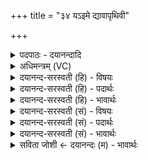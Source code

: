 +++
title = "३४ यऽइमे द्यावापृथिवी"

+++
<details><summary>पदपाठः - दयानन्दादि</summary>

यः। इ॒मेऽइती॒मे। द्यावा॑पृथि॒वीऽइति॒ द्यावा॑पृथि॒वी। जनि॑त्री॒ऽइति॒ जनि॑त्री। रू॒पैः। अपि॑ꣳशत्। भुव॑नानि। विश्वा॑। तम्। अ॒द्य। हो॒तः॒। इ॒षि॒तः। यजी॑यान्। दे॒वम्। त्वष्टा॑रम्। इ॒ह। य॒क्षि॒। वि॒द्वान्। ३४।
</details>

<details><summary>अधिमन्त्रम् (VC)</summary>

- विद्वान् देवता
- भार्गवो जमदग्निर्ऋषिः
- त्रिष्टुप्
- धैवतः
</details>

<details><summary>दयानन्द-सरस्वती (हि) - विषयः</summary>

फिर उसी विषय को अगले मन्त्र में कहा है ॥
</details>

<details><summary>दयानन्द-सरस्वती (हि) - पदार्थः</summary>

पदार्थान्वयभाषाः -  हे (होतः) ग्रहण करनेवाले जन ! (यः) जो (यजीयान्) अतिसमागम करनेवाला (इषितः) प्रेरणा किया हुआ (विद्वान्) सब ओर से विद्या को प्राप्त विद्वान् जैसे ईश्वर (इह) इस व्यवहार में (रूपैः) चित्र-विचित्र आकारों से (इमे) इन (जनित्री) अनेक कार्यों को उत्पन्न करनेवाली (द्यावापृथिवी) बिजुली और पृथिवी आदि (विश्वा) सब (भुवनानि) लोकों को (अपिंशत्) अवयवरूप करता है, वैसे (तम्) उस (त्वष्टारम्) वियोग-संयोग अर्थात् प्रलय उत्पत्ति करनेहारे (देवम्) ईश्वर का (अद्य) आज तू (यक्षि) सङ्ग करता है, इससे सत्कार करने योग्य है ॥३४ ॥
</details>

<details><summary>दयानन्द-सरस्वती (हि) - भावार्थः</summary>

भावार्थभाषाः -  इस मन्त्र में वाचकलुप्तोपमालङ्कार है। मनुष्यों को इस सृष्टि में परमात्मा की रचनाओं की विशेषताओं को जान के वैसे ही शिल्पविद्या का प्रयोग करना चाहिए ॥३४ ॥
</details>

<details><summary>दयानन्द-सरस्वती (सं) - विषयः</summary>

पुनस्तमेव विषयमाह ॥
</details>

<details><summary>दयानन्द-सरस्वती (सं) - पदार्थः</summary>

पदार्थान्वयभाषाः -  हे होतर्यो यज्ञीयानिषितो विद्वान् यथेश्वर इह रूपैरिमे जनित्री द्यावापृथिवी विश्वा भुवनान्यपिंशत् तथा तं त्वष्टारं देवमद्य त्वं यक्षि, तस्मात् सत्कर्त्तव्योऽसि ॥३४ ॥
</details>

<details><summary>दयानन्द-सरस्वती (सं) - भावार्थः</summary>

भावार्थभाषाः -  अत्र वाचकलुप्तोपमालङ्कारः। मनुष्यैरस्यां सृष्टौ परमात्मनो रचनाविशेषान् विज्ञाय तथैव शिल्पविद्या संप्रयोज्या ॥३४ ॥
</details>

<details><summary>सविता जोशी ← दयानन्दः (म) - भावार्थः</summary>

भावार्थभाषाः -  या मंत्रात वाचकलुप्तोपमालंकार आहे. माणसांनी या जगात परमेश्वर निर्मित सृष्टीची विशेषतः जाणून त्याप्रमाणे (हस्तक्रिया) शिल्पविद्येचा वापर केला पाहिजे.
</details>